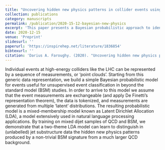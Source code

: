 ```yaml
---
title: "Uncovering hidden new physics patterns in collider events using Bayesian probabilistic models"
collection: publications
category: manuscripts
permalink: /publication/2020-15-12-bayesian-new-physics
excerpt: 'This paper presents a Bayesian probabilistic approach to identify hidden patterns indicative of new physics in collider event data.'
date: 2020-12-15
venue: 'Preprint'
slidesurl: ''
paperurl: 'https://inspirehep.net/literature/1836854'
bibtexurl: ''
citation: 'Darius A. Faroughy. (2020). "Uncovering hidden new physics patterns in collider events using Bayesian probabilistic models." ICHEP2020 (2021) 238.'
---
```


Individual events at high-energy colliders like the LHC can be represented by a sequence of measurements, or ‘point clouds’. Starting from this generic data representation, we build a simple Bayesian probabilistic model for events useful for unsupervised event classification in beyond the standard model (BSM) studies. In order to arrive to this model we assume that the event measurements are exchangeable (and apply De Finetti’s representation theorem), the data is tokenized, and measurements are generated from multiple ‘latent’ distributions. The resulting probabilistic model is a mixed-membership model known as Latent Dirichlet Allocation (LDA), a model extensively used in natural language processing applications. By training on mixed dijet samples of QCD and BSM, we demonstrate that a two-theme LDA model can learn to distinguish in (unlabelled) jet substructure data the hidden new physics patterns produced by a non-trivial BSM signature from a much larger QCD background.